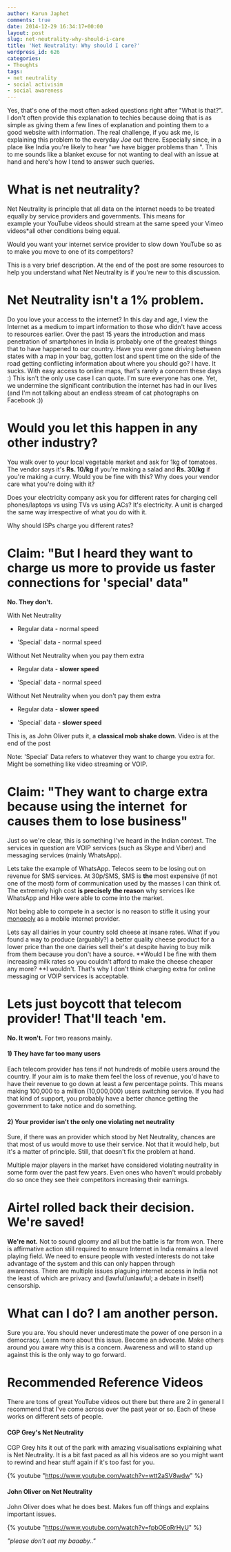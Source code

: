 ```yaml
---
author: Karun Japhet
comments: true
date: 2014-12-29 16:34:17+00:00
layout: post
slug: net-neutrality-why-should-i-care
title: 'Net Neutrality: Why should I care?'
wordpress_id: 626
categories:
- Thoughts
tags:
- net neutrality
- social activisim
- social awareness
---
```


Yes, that's one of the most often asked questions right after "What is that?". I don't often provide this explanation to techies because doing that is as simple as giving them a few lines of explanation and pointing them to a good website with information. The real challenge, if you ask me, is explaining this problem to the everyday _Joe_ out there. Especially since, in a place like India you're likely to hear "we have bigger problems than _<insert issue here>_". This to me sounds like a blanket excuse for not wanting to deal with an issue at hand and here's how I tend to answer such queries.

<!-- more -->


# What is net neutrality?


Net Neutrality is principle that all data on the internet needs to be treated equally by service providers and governments. This means for example your YouTube videos should stream at the same speed your Vimeo videos*all other conditions being equal.

Would you want your internet service provider to slow down YouTube so as to make you move to one of its competitors?

This is a very brief description. At the end of the post are some resources to help you understand what Net Neutrality is if you're new to this discussion.


# Net Neutrality isn't a 1% problem.


Do you love your access to the internet? In this day and age, I view the Internet as a medium to impart information to those who didn't have access to resources earlier. Over the past 15 years the introduction and mass penetration of smartphones in India is probably one of the greatest things that to have happened to our country. Have you ever gone driving between states with a map in your bag, gotten lost and spent time on the side of the road getting conflicting information about where you should go? I have. It sucks. With easy access to online maps, that's rarely a concern these days :) This isn't the only use case I can quote. I'm sure everyone has one. Yet, we undermine the significant contribution the internet has had in our lives (and I'm not talking about an endless stream of cat photographs on Facebook :))


# Would you let this happen in any other industry?


You walk over to your local vegetable market and ask for 1kg of tomatoes. The vendor says it's **Rs. 10/kg** if you're making a salad and **Rs. 30/kg** if you're making a curry. Would you be fine with this? Why does your vendor care what you're doing with it?

Does your electricity company ask you for different rates for charging cell phones/laptops vs using TVs vs using ACs? It's electricity. A unit is charged the same way irrespective of what you do with it.

Why should ISPs charge you different rates?


# Claim: "But I heard they want to charge us more to provide us faster connections for 'special' data"


**No. They don't.**

With Net Neutrality




  * Regular data - normal speed


  * 'Special' data - normal speed


Without Net Neutrality when you pay them extra


  * Regular data - **slower speed**


  * 'Special' data - normal speed


Without Net Neutrality when you don't pay them extra


  * Regular data - **slower speed**


  * 'Special' data - **slower speed**


This is, as John Oliver puts it, a **classical mob shake down**. Video is at the end of the post

Note: 'Special' Data refers to whatever they want to charge you extra for. Might be something like video streaming or VOIP.


# Claim: "They want to charge extra because using the internet  for <service name> causes them to lose business"


Just so we're clear, this is something I've heard in the Indian context. The services in question are VOIP services (such as Skype and Viber) and messaging services (mainly WhatsApp).

Lets take the example of WhatsApp. Telecos seem to be losing out on revenue for SMS services. At 30p/SMS, SMS is **the** most expensive (if not one of the most) form of communication used by the masses I can think of. The extremely high cost **is precisely the reason** why services like WhatsApp and Hike were able to come into the market.

Not being able to compete in a sector is no reason to stifle it using your [monopoly](http://dictionary.reference.com/browse/monopoly) as a mobile internet provider.

Lets say all dairies in your country sold cheese at insane rates. What if you found a way to produce (arguably?) a better quality cheese product for a lower price than the one dairies sell their's at despite having to buy milk from them because you don't have a source. **Would I be fine with them increasing milk rates so you couldn't afford to make the cheese cheaper any more? **I wouldn't. That's why I don't think charging extra for online messaging or VOIP services is acceptable.


# Lets just boycott that telecom provider! That'll teach 'em.


**No. It won't.** For two reasons mainly.


#### 1) They have far too many users


Each telecom provider has tens if not hundreds of mobile users around the country. If your aim is to make them feel the loss of revenue, you'd have to have their revenue to go down at least a few percentage points. This means making 100,000 to a million (10,000,000) users switching service. If you had that kind of support, you probably have a better chance getting the government to take notice and do something.


#### 2) Your provider isn't the only one violating net neutrality


Sure, if there was an provider which stood by Net Neutrality, chances are that most of us would move to use their service. Not that it would help, but it's a matter of principle. Still, that doesn't fix the problem at hand.

Multiple major players in the market have considered violating neutrality in some form over the past few years. Even ones who haven't would probably do so once they see their competitors increasing their earnings.


# Airtel rolled back their decision. We're saved!


**We're not.** Not to sound gloomy and all but the battle is far from won. There is affirmative action still required to ensure Internet in India remains a level playing field. We need to ensure people with vested interests do not take advantage of the system and this can only happen through awareness. There are multiple issues plaguing internet access in India not the least of which are privacy and (lawful/unlawful; a debate in itself) censorship.


# What can I do? I am another person.


Sure you are. You should never underestimate the power of one person in a democracy. Learn more about this issue. Become an advocate. Make others around you aware why this is a concern. Awareness and will to stand up against this is the only way to go forward.


# Recommended Reference Videos


There are tons of great YouTube videos out there but there are 2 in general I recommend that I've come across over the past year or so. Each of these works on different sets of people.


#### CGP Grey's Net Neutrality


CGP Grey hits it out of the park with amazing visualisations explaining what is Net Neutrality. It is a bit fast paced as all his videos are so you might want to rewind and hear stuff again if it's too fast for you.

{% youtube "https://www.youtube.com/watch?v=wtt2aSV8wdw" %}


#### John Oliver on Net Neutrality


John Oliver does what he does best. Makes fun off things and explains important issues.

{% youtube "https://www.youtube.com/watch?v=fpbOEoRrHyU" %}

_"please don't eat my baaaby.."_
